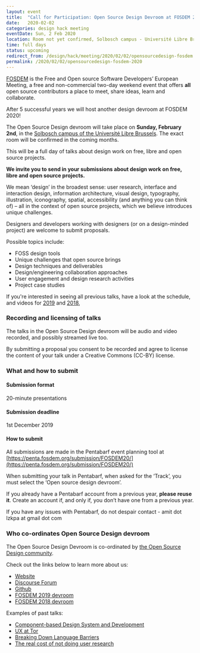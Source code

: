 ```yaml
---
layout: event
title:  "Call for Participation: Open Source Design Devroom at FOSDEM 2020"
date:   2020-02-02
categories: design hack meeting
eventDate: Sun, 2 Feb 2020
location: Room not yet confirmed, Solbosch campus - Université Libre Brussels, Brussels, Belgium
time: full days
status: upcoming
redirect_from: /design/hack/meeting/2020/02/02/opensourcedesign-fosdem.html
permalink: /2020/02/02/opensourcedesign-fosdem-2020
---
```


[FOSDEM](https://fosdem.org) is the Free and Open source Software Developers’ European Meeting, a free and non-commercial two-day weekend event that offers **all** open source contributors a place to meet, share ideas, learn and collaborate.

After 5 successful years we will host another design devroom at FOSDEM 2020!

The Open Source Design devroom will take place on **Sunday, February 2nd**, in the [Solbosch campus of the Université Libre Brussels](https://osm.org/go/0EoSssl_x-?way=150213175). The exact room will be confirmed in the coming months.

This will be a full day of talks about design work on free, libre and open source projects.

**We invite you to send in your submissions about design work on free, libre and open source projects.**

We mean ‘design’ in the broadest sense: user research, interface and interaction design, information architecture, visual design, typography, illustration, iconography, spatial, accessibility  (and anything you can think of) – all in the context of open source projects, which we believe introduces unique challenges.

Designers and developers working with designers (or on a design-minded project) are welcome to submit proposals.

Possible topics include:

- FOSS design tools
- Unique challenges that open source brings
- Design techniques and deliverables
- Design/engineering collaboration approaches
- User engagement and design research activities
- Project case studies

If you're interested in seeing all previous talks, have a look at the schedule, and videos for [2019](https://archive.fosdem.org/2019/schedule/track/open_source_design/) and [2018](https://archive.fosdem.org/2018/schedule/track/open_source_design/),

### Recording and licensing of talks

The talks in the Open Source Design devroom will be audio and video recorded, and possibly streamed live too.

By submitting a proposal you consent to be recorded and agree to license the content of your talk under a Creative Commons (CC-BY) license.

### What and how to submit

#### Submission format

20-minute presentations

#### Submission deadline

1st December 2019

#### How to submit

All submissions are made in the Pentabarf event planning tool at [https://penta.fosdem.org/submission/FOSDEM20/](https://penta.fosdem.org/submission/FOSDEM20/)

When submitting your talk in Pentabarf, when asked for the ‘Track’, you must select the ‘Open source design devroom’.

If you already have a Pentabarf account from a previous year, **please reuse it**. Create an account if, and only if, you don’t have one from a previous year.

If you have any issues with Pentabarf, do not despair contact - amit dot lzkpa at gmail dot com

### Who co-ordinates Open Source Design devroom

The Open Source Design Devroom is co-ordinated by [the Open Source Design community](http://opensourcedesign.net/).

Check out the links below to learn more about us:

- [Website](https://opensourcedesign.net/)
- [Discourse Forum](http://opensourcedesign.net/)
- [Github](https://github.com/opensourcedesign)
- [FOSDEM 2019 devroom](https://archive.fosdem.org/2019/schedule/track/open_source_design/)
- [FOSDEM 2018 devroom](https://archive.fosdem.org/2018/schedule/track/open_source_design/)

Examples of past talks:

- [Component-based Design System and Development](https://archive.fosdem.org/2019/schedule/event/component_based_design_system/)
- [UX at Tor](https://archive.fosdem.org/2019/schedule/event/ux_at_tor/)
- [Breaking Down Language Barriers](https://archive.fosdem.org/2019/schedule/event/localizing/)
- [The real cost of not doing user research](https://archive.fosdem.org/2019/schedule/event/cost_of_not_doing_user_research/)
